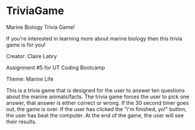 # TriviaGame

Marine Biology Trivia Game! 

If you're interested in learning more about marine biology then this trivia game is for you! 

Creator: Claire Labry

Assignment #5 for UT Coding Bootcamp

Theme: Marine Life

This is a trivia game that is designed for the user to answer ten questions about the marine animals/facts. The trivia game forces the user to pick one answer, that answer is either correct or wrong. If the 30 second timer goes out, the game is over. If the user has clicked the "i'm finished, yo!" button, the user has beat the computer. At the end of the game, the user will see their results. 

